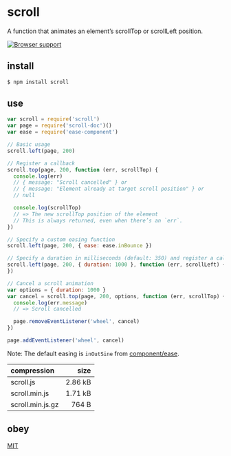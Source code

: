 # scroll

A function that animates an element’s scrollTop or scrollLeft position.

[![Browser support](https://ci.testling.com/michaelrhodes/scroll.png)](https://ci.testling.com/michaelrhodes/scroll)

## install

```sh
$ npm install scroll
```

## use

```js
var scroll = require('scroll')
var page = require('scroll-doc')()
var ease = require('ease-component')

// Basic usage
scroll.left(page, 200)

// Register a callback
scroll.top(page, 200, function (err, scrollTop) {
  console.log(err)
  // { message: "Scroll cancelled" } or
  // { message: "Element already at target scroll position" } or
  // null

  console.log(scrollTop)
  // => The new scrollTop position of the element
  // This is always returned, even when there’s an `err`.
})

// Specify a custom easing function
scroll.left(page, 200, { ease: ease.inBounce })

// Specify a duration in milliseconds (default: 350) and register a callback.
scroll.left(page, 200, { duration: 1000 }, function (err, scrollLeft) {
})

// Cancel a scroll animation
var options = { duration: 1000 }
var cancel = scroll.top(page, 200, options, function (err, scrollTop) {
  console.log(err.message)
  // => Scroll cancelled

  page.removeEventListener('wheel', cancel)
})

page.addEventListener('wheel', cancel)
```

Note: The default easing is `inOutSine` from [component/ease](https://github.com/component/ease).

| compression      |    size |
| :--------------- | ------: |
| scroll.js        | 2.86 kB |
| scroll.min.js    | 1.71 kB |
| scroll.min.js.gz |   764 B |


## obey

[MIT](http://opensource.org/licenses/MIT)
